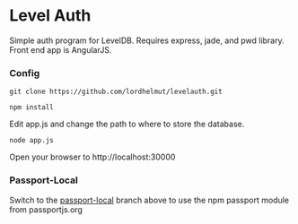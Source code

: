 # Level Auth
Simple auth program for LevelDB.  Requires express, jade, and pwd library.  Front end app is AngularJS.

### Config
`git clone https://github.com/lordhelmut/levelauth.git`

`npm install`

Edit app.js and change the path to where to store the database.

`node app.js`

Open your browser to http://localhost:30000

### Passport-Local

Switch to the [passport-local](https://github.com/lordhelmut/levelauth/tree/passport-local) branch above to use the npm passport module from passportjs.org
